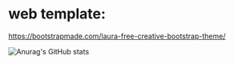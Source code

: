 # web template:
https://bootstrapmade.com/laura-free-creative-bootstrap-theme/ 

![Anurag's GitHub stats](https://github-readme-stats.vercel.app/api?username=yutingk&hide=contribs,prs)
